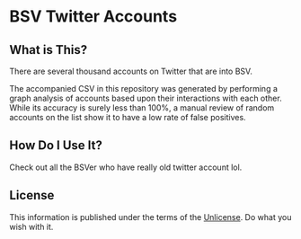 BSV Twitter Accounts
=====================================

What is This?
----------------

There are several thousand accounts on Twitter that are into BSV.

The accompanied CSV in this repository was generated by performing a graph analysis of 
accounts based upon their interactions with each other. While its accuracy is surely less 
than 100%, a manual review of random accounts on the list show it to have a low rate of false 
positives.

How Do I Use It?
----------------

Check out all the BSVer who have really old twitter account lol.


License
-------

This information is published under the terms of the [Unlicense](LICENSE). Do what you wish with it.
